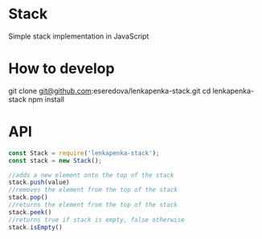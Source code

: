 # Stack
Simple stack implementation in JavaScript

# How to develop
git clone git@github.com:eseredova/lenkapenka-stack.git
cd lenkapenka-stack
npm install

# API
```javascript
const Stack = require('lenkapenka-stack');
const stack = new Stack();

//adds a new element onto the top of the stack
stack.push(value)
//removes the element from the top of the stack
stack.pop()
//returns the element from the top of the stack
stack.peek()
//returns true if stack is empty, false otherwise
stack.isEmpty()

```
